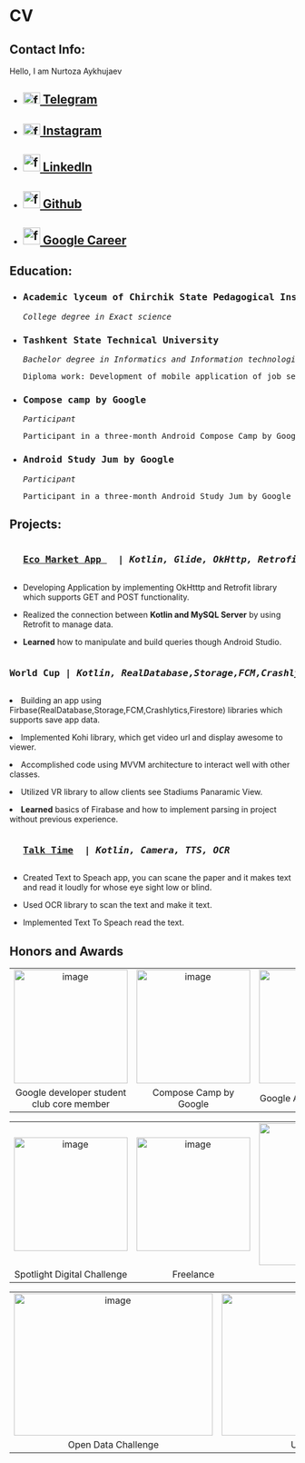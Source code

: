 <html>
<head>
</head>
<body>
<h1 align="margin-left">CV</h1>
  <h2 align="margin-left">Contact Info: </h2>
    <p>
      Hello, I am Nurtoza Aykhujaev
    </p>
 
<ul>
	<li><h2><a href="https://t.me/@nurtazdev"> <img height="20" width="30" alt="fragment 1" src="https://cdn.worldvectorlogo.com/logos/telegram-2019-logo.svg"/> Telegram </a></h2></li>
	<li><h2><a href="https://www.instagram.com/nurtazdev/"> <img height="20" width="30" alt="fragment 1" src="https://dmr-structural.co.uk/wp-content/uploads/2021/02/logo-minimalist-instagram.png"/> Instagram</a></h2></li>
	<li><h2><a href="https://www.linkedin.com/in/nurtaz-aykhujaev-2994681a9/"><img height="30" width="30" alt="fragment 1" src="https://www.redkeynetwork.org/resources/Pictures/Linkedin-01.png"/> Linkedln</a></h2></li>
	<li><h2><a href="https://github.com/Nurtaz440"><img height="30" width="30" alt="fragment 1" src="https://gitlab.com/uploads/-/system/group/avatar/10532272/github.png"/> Github</a></h2></li>
	<li><h2><a href="https://g.dev/Nurtazdev"><img height="30" width="30" alt="fragment 1" src="https://www.oxygenxml.com/img/google_icon.png"/> Google Career</a></h2></li>
</ul>
<p> 
   <h2 align="margin-left">Education: </h2>
   <ul>
    <h3><li> <pre>Academic lyceum of Chirchik State Pedagogical Institut                        Tashkent, Uzbekistan</pre></li></h3>	
    <p><pre><i>College degree in Exact science                                                                   Sep. 2016 - June 2019</i></pre></p>
    <h3><li> <pre>Tashkent State Technical University                                           Tashkent, Uzbekistan</pre></li></h3>	
    <p><pre><i>Bachelor degree in Informatics and Information technologies                                       Sep. 2019 - June 20223</i></pre></p>
    <p><pre>Diploma work: Development of mobile application of job search service based on Android sowtware</pre></p>
    <h3><li> <pre>Compose camp by Google</pre></li></h3>	
    <p><pre><i>Participant</i></pre></p>
    <p><pre>Participant in a three-month Android Compose Camp by Google</pre></p>
    <h3><li> <pre>Android Study Jum by Google</pre></li></h3>	
    <p><pre><i>Participant</i></pre></p>
    <p><pre>Participant in a three-month Android Study Jum by Google</pre></p>
    </ul>
      <h2 align="margin-left">Projects: </h2>
      <ul>
 <pre><h3><a href="https://github.com/Nurtaz440/NeobisChallenge">Eco Market App </a>  | <i>Kotlin, Glide, OkHttp, Retrofit                                     December 2023</i></pre></h3>
	 <p><li>Developing Application by implementing OkHtttp and Retrofit library which supports GET and POST functionality. </li></p>  
	 <p><li>Realized the connection between <b>Kotlin and MySQL Server</b> by using Retrofit to manage data.</li></p>
	 <p><li><b>Learned</b> how to manipulate and build queries though Android Studio.</li></p>  
      </ul>
 <pre><h3><b>World Cup</b> | <i>Kotlin, RealDatabase,Storage,FCM,Crashlytics,Firestore, MVVM, Kohi, VR           January 2022</i></pre></h3>
	 <p><li>Building an app using Firbase(RealDatabase,Storage,FCM,Crashlytics,Firestore) libraries which supports save app data.  </li></p>  
	 <p><li>Implemented Kohi library, which get video url and display awesome to viewer.</li></p>
	 <p><li>Accomplished code using MVVM architecture to interact well with other classes.</li></p>
	 <p><li>Utilized VR library to allow clients see Stadiums Panaramic View.</li></p>
	 <p><li><b>Learned</b> basics of Firabase and how to implement parsing in project without previous experience.</li></p>  
      </ul>
	       <ul>  
 <pre><h3><a href="https://github.com/Nurtaz440/SoluitionChallenge">Talk Time</a>  | <i>Kotlin, Camera, TTS, OCR                                                March 2021</i></pre></h3>
	 <p><li>Created Text to Speach app, you can scane the paper and it makes text and read it loudly for whose eye sight low or blind.</li></p>  
	 <p><li>Used OCR library to scan the text and make it text. </li></p>
	 <p><li>Implemented Text To Speach read the text. </li></p>  
      </ul>

  </p>
      <h2 align="margin-left"> Honors and Awards </h2>
      
<table> 
   <tr> 
     <td align="center"> 
         <a href="https://firebasestorage.googleapis.com/v0/b/sport-c804d.appspot.com/o/certificate%2FNurtaz_gdsc.png?alt=media&token=4142c067-6904-4070-bcd7-408d7308a7a2"> 
            <img src="https://firebasestorage.googleapis.com/v0/b/sport-c804d.appspot.com/o/certificate%2FNurtaz_gdsc.png?alt=media&token=4142c067-6904-4070-bcd7-408d7308a7a2" height="200" width="200" alt="image" /> 
         </a> 
     </td> 
     <td align="center"> 
  <img src="https://firebasestorage.googleapis.com/v0/b/sport-c804d.appspot.com/o/certificate%2FScreenshot_20230123-203659_WPS%20Office.jpg?alt=media&token=7991b91f-7dab-408e-a090-9911b12140b4" height="200" width="200" alt="image" /> 
  </td> 
     <td align="center"> 
         <a href="https://firebasestorage.googleapis.com/v0/b/sport-c804d.appspot.com/o/certificate%2Fanalytics.PNG?alt=media&token=941c16e9-7efc-4826-ad3c-f99b24961210"> 
           <img src="https://firebasestorage.googleapis.com/v0/b/sport-c804d.appspot.com/o/certificate%2Fanalytics.PNG?alt=media&token=941c16e9-7efc-4826-ad3c-f99b24961210" height="200" width="200" alt="image" /> 
         </a> 
     </td> 
     <td align="center"> 
  <img src="https://firebasestorage.googleapis.com/v0/b/sport-c804d.appspot.com/o/certificate%2Fandroid_course.PNG?alt=media&token=6538379d-f2d7-4a3d-82b3-2e796740bb62" height="200" width="200" alt="image" /> 
     </td> 
   </tr> 
   <tr> 
    <td align="center"> 
      Google developer student club core member 
     </td> 
     <td align="center"> 
      Compose Camp by Google 
     </td> 
     <td align="center"> 
  Google Analitics Academy 
     </td> 
  <td align="center"> 
  Android Bootcamp 
     </td> 
</td> 
 
   </tr> 
   
</table>
  <table>
	   <tr> 
	  <td align="center"> 
         <a href="https://firebasestorage.googleapis.com/v0/b/sport-c804d.appspot.com/o/certificate%2Ffemina_violence.PNG?alt=media&token=f5f8e857-ebe2-4717-bb29-418f7d1a2352"> 
           <img src="https://firebasestorage.googleapis.com/v0/b/sport-c804d.appspot.com/o/certificate%2Ffemina_violence.PNG?alt=media&token=f5f8e857-ebe2-4717-bb29-418f7d1a2352" height="200" width="200" alt="image" /> 
         </a> 
     </td> 
		    <td align="center"> 
         <a href="https://firebasestorage.googleapis.com/v0/b/sport-c804d.appspot.com/o/certificate%2Ffreelance.PNG?alt=media&token=a8b548aa-3a69-4d66-8bbc-8d42176d86dd"> 
           <img src="https://firebasestorage.googleapis.com/v0/b/sport-c804d.appspot.com/o/certificate%2Ffreelance.PNG?alt=media&token=a8b548aa-3a69-4d66-8bbc-8d42176d86dd" height="200" width="200" alt="image" /> 
         </a> 
     </td> 
		   <td align="center"> 
         <a href="https://firebasestorage.googleapis.com/v0/b/sport-c804d.appspot.com/o/certificate%2Fphoto_2024-01-07_23-37-29.jpg?alt=media&token=d9da021b-5931-43e3-b97c-ebb1e6473b2d"> 
           <img src="https://firebasestorage.googleapis.com/v0/b/sport-c804d.appspot.com/o/certificate%2Fphoto_2024-01-07_23-37-29.jpg?alt=media&token=d9da021b-5931-43e3-b97c-ebb1e6473b2d" height="250" width="250" alt="image" /> 
         </a> 
     </td> 
	   <td align="center"> 
         <a href="https://firebasestorage.googleapis.com/v0/b/sport-c804d.appspot.com/o/certificate%2Fphoto_2024-01-07_23-38-14.jpg?alt=media&token=d17a240a-8ba6-40d5-946a-7fabcd2e4136"> 
           <img src="https://firebasestorage.googleapis.com/v0/b/sport-c804d.appspot.com/o/certificate%2Fphoto_2024-01-07_23-38-14.jpg?alt=media&token=d17a240a-8ba6-40d5-946a-7fabcd2e4136" height="250" width="250" alt="image" /> 
         </a> 
     </td> 
	   </tr>
	  <tr>
   <td align="center"> 
  Spotlight Digital Challenge
     </td> 
   <td align="center"> 
  Freelance
     </td> 
    <td align="center"> 
  ABC Weekend
     </td>
 <td align="center"> 
  Voice Ai Challenge
     </td>
	   </tr>
  </table> 
	 <table>
	   <tr> 
	     <td align="center"> 
         <a href="https://firebasestorage.googleapis.com/v0/b/sport-c804d.appspot.com/o/certificate%2Fphoto_2024-01-07_23-43-12.jpg?alt=media&token=0320da82-185b-4afa-a1d1-ddcf93f108c7"> 
           <img src="https://firebasestorage.googleapis.com/v0/b/sport-c804d.appspot.com/o/certificate%2Fphoto_2024-01-07_23-43-12.jpg?alt=media&token=0320da82-185b-4afa-a1d1-ddcf93f108c7" height="250" width="350" alt="image" /> 
         </a> 
     </td> 
	    <td align="center"> 
         <a href="https://firebasestorage.googleapis.com/v0/b/sport-c804d.appspot.com/o/certificate%2Funicorn.PNG?alt=media&token=faffc647-edde-4683-bbe1-2727741c7b7f"> 
           <img src="https://firebasestorage.googleapis.com/v0/b/sport-c804d.appspot.com/o/certificate%2Funicorn.PNG?alt=media&token=faffc647-edde-4683-bbe1-2727741c7b7f" height="250" width="350" alt="image" /> 
         </a> 
     </td> 
	   </tr>
	
   <td align="center"> 
  Open Data Challenge
     </td> 
   <td align="center"> 
Unicorns SCO
     </td> 
  </table> 
  </body>
</html>
